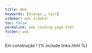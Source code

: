 ```yaml
---
title: Web
keywords: [django , ngin] 
sidebar: web_sidebar
toc: false
permalink: web_landing_page.html
folder: web
---
```


Em construção !
{% include links.html %}
